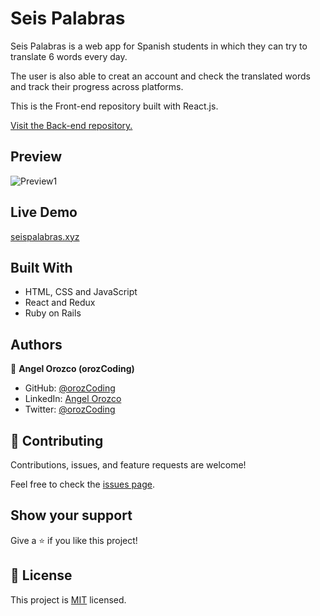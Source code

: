 # Seis Palabras

Seis Palabras is a web app for Spanish students in which they can try to translate 6 words every day.

The user is also able to creat an account and check the translated words and track their progress across platforms.


This is the Front-end repository built with React.js.

[Visit the Back-end repository.](https://github.com/orozCoding/seispalabras-back-end)

## Preview

![Preview1](./public/seispalabraspreview.gif)

## Live Demo

[seispalabras.xyz](https://seispalabras.xyz/)

## Built With

- HTML, CSS and JavaScript
- React and Redux
- Ruby on Rails

## Authors

👤 **Angel Orozco (orozCoding)**

- GitHub: [@orozCoding](https://github.com/orozCoding)
- LinkedIn: [Angel Orozco](https://www.linkedin.com/in/angel-orozco-652230228/)
- Twitter: [@orozCoding](https://twitter.com/orozCoding)

## 🤝 Contributing

Contributions, issues, and feature requests are welcome!

Feel free to check the [issues page](../../issues/).

## Show your support

Give a ⭐️ if you like this project!

## 📝 License

This project is [MIT](./MIT.md) licensed.
